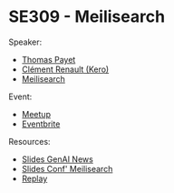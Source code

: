 
# SE309 - Meilisearch

Speaker:
- [Thomas Payet](https://www.linkedin.com/in/tpayet/)
- [Clément Renault (Kero)](https://www.linkedin.com/in/kerollmops/)
- [Meilisearch](https://www.meilisearch.com/)

Event:
- [Meetup](https://www.meetup.com/generative-ai-nantes/events/307005582/)
- [Eventbrite](https://www.eventbrite.com/e/s3e8-conf-lucie-lucie-from-scratch-with-love-tickets-1305930706899)

Resources:
- [Slides GenAI News](./genai-news.pdf)
- [Slides Conf' Meilisearch]()
- [Replay]()
